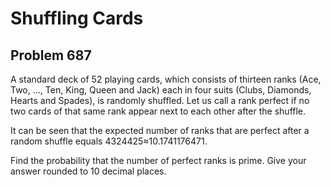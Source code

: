 # Shuffling Cards
## Problem 687

A standard deck of 52 playing cards, which consists of thirteen ranks (Ace, Two, ..., Ten, King, Queen and Jack) each in four suits (Clubs, Diamonds, Hearts and Spades), is randomly shuffled. Let us call a rank perfect if no two cards of that same rank appear next to each other after the shuffle.

It can be seen that the expected number of ranks that are perfect after a random shuffle equals 4324425≈10.1741176471.

Find the probability that the number of perfect ranks is prime. Give your answer rounded to 10 decimal places.

